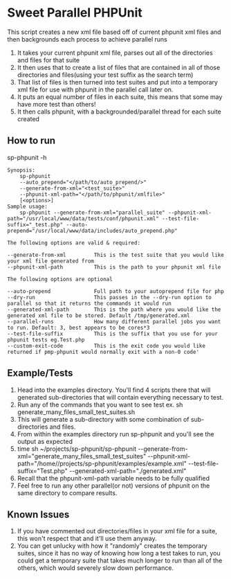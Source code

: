 Sweet Parallel PHPUnit
==========================

This script creates a new xml file based off of current phpunit xml files and then backgrounds each process to achieve parallel runs

1. It takes your current phpunit xml file, parses out all of the directories and files for that suite
2. It then uses that to create a list of files that are contained in all of those directories and files(using your test suffix as the search term)
3. That list of files is then turned into test suites and put into a temporary xml file for use with phpunit in the parallel call later on.
  1. It puts an equal number of files in each suite, this means that some may have more test than others!
4. It then calls phpunit, with a backgrounded/parallel thread for each suite created

How to run
----------
sp-phpunit -h

    Synopsis:
        sp-phpunit
        --auto_prepend="</path/to/auto_prepend/>"
        --generate-from-xml="<test_suite>"
        --phpunit-xml-path="</path/to/phpunit/xmlfile>"
        [<options>]
    Sample usage:
        sp-phpunit --generate-from-xml="parallel_suite" --phpunit-xml-path="/usr/local/www/data/tests/conf/phpunit.xml" --test-file-suffix="_test.php" --auto-prepend="/usr/local/www/data/includes/auto_prepend.php"

    The following options are valid & required:

    --generate-from-xml         This is the test suite that you would like your xml file generated from
    --phpunit-xml-path          This is the path to your phpunit xml file

    The following options are optional

    --auto-prepend              Full path to your autoprepend file for php
    --dry-run                   This passes in the --dry-run option to parallel so that it returns the commands it would run
    --generated-xml-path        This is the path where you would like the generated xml file to be stored. Default /tmp/generated.xml
    --parallel-runs             How many different parallel jobs you want to run. Default: 3, best appears to be cores*3
    --test-file-suffix          This is the suffix that you use for your phpunit tests eg.Test.php
    --custom-exit-code          This is the exit code you would like returned if pmp-phpunit would normally exit with a non-0 code'

Example/Tests
-------------
1. Head into the examples directory. You'll find 4 scripts there that will generated sub-directories that will contain everything necessary to test.
2. Run any of the commands that you want to see test ex. sh generate_many_files_small_test_suites.sh
  1. This will generate a sub-directory with some combination of sub-directories and files.
3. From within the examples directory run sp-phpunit and you'll see the output as expected
  1. time sh ~/projects/sp-phpunit/sp-phpunit --generate-from-xml="generate_many_files_small_test_suites" --phpunit-xml-path="/home/<user>/projects/sp-phpunit/examples/example.xml" --test-file-suffix="Test.php" --generated-xml-path="./generated.xml"
  2. Recall that the phpunit-xml-path variable needs to be fully qualified
4. Feel free to run any other parallel(or not) versions of phpunit on the same directory to compare results.

Known Issues
------------
1. If you have commented out directories/files in your xml file for a suite, this won't respect that and it'll use them anyway.
2. You can get unlucky with how it "randomly" creates the temporary suites, since it has no way of knowing how long a test takes to run, you could get a temporary suite that takes much longer to run than all of the others, which would severely slow down performance.
